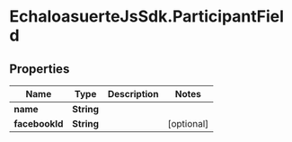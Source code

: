 # EchaloasuerteJsSdk.ParticipantField

## Properties

Name | Type | Description | Notes
------------ | ------------- | ------------- | -------------
**name** | **String** |  | 
**facebookId** | **String** |  | [optional] 


